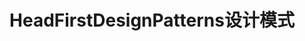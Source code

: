 ---
layout: book
title: HeadFirstDesignPatterns设计模式
category: 书香
tags: 
keywords: HeadFirstDesignPatterns
books: 
    - title: HeadFirst Design Patterns
      status: 在读
      author: Eric Freeman,etc.
      publisher: OREILLY
      language: 中英文
      link: 
      cover: /public/img/BookCovers/HeadFirstDesignPatterns.jpg
      description: 个人觉得比较适合作为设计模式学习的入门书籍。
---
